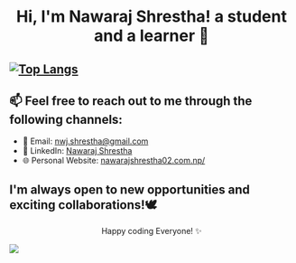 <h1 align="center">Hi, I'm Nawaraj Shrestha! a student and a learner 👋

## [![Top Langs](https://github-readme-stats.vercel.app/api/top-langs/?username=nwj002&layout=compact&theme=vision-friendly-dark)](https://github.com/nwj002)

## 📫 Feel free to reach out to me through the following channels:

- 📧 Email: [nwj.shrestha@gmail.com](mailto:nwj.shrestha@gmail.com)
- 💼 LinkedIn: [Nawaraj Shrestha](https://www.linkedin.com/in/nwj002/)
- 🌐 Personal Website: [nawarajshrestha02.com.np/](https://nawarajshrestha02.com.np/)

## I'm always open to new opportunities and exciting collaborations!🕊️

<!-- Footer -->
<p align="center">
   Happy coding Everyone! ✨
</p>
<img src="https://media2.giphy.com/media/iIqmM5tTjmpOB9mpbn/giphy.gif"/>
